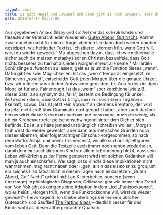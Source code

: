 ```yaml
---
layout: post
title: Es gibt Hagel und Graupel und dann gibt es noch Graupen, aber das kann man essen
date: 2016-04-14 08:37:00
---
```


Aus gegebenem Anlass (Baby und so) fiel mir das scheußlichste und fieseste aller Gutenachtlieder wieder ein: [Guten Abend, Gut Nacht](https://de.wikipedia.org/wiki/Guten_Abend,_gut%E2%80%99_Nacht). Kommt zwar ohnehin nicht für mich infrage, aber ich bin dann doch wieder darüber gestolpert, wie heftig der Text ist. Ich zitiere: „Morgen früh, wenn Gott will, wirst du wieder geweckt.“ Mal abgesehen davon, dass ich wie mittlerweile sicher auch die meisten metaphysischen Christen bezweifele, dass Gott nichts besseres zu tun hat als jeden Morgen erneut alle seine 7 Milliarden Schützlinge aufwachen zu lassen, geht es ja um die Funktion dieses „wenn“.
Dafür gibt es zwei Möglichkeiten: Ist das „wenn“ temporär eingesetzt, im Sinne von „sobald“, entscheidet Gott jeden Morgen über die genaue Uhrzeit bzw. wir müssen uns mit dem Aufwachen gedulden, bis Gott in der richtigen Mood ist für uns. Fair enough. Ist das „wenn“ aber konditional wie z.B. dieser Satz, also synonym zu „falls“, besteht die Bedingung für unser Aufwachen darin, dass Gott es billigt, dass wir noch einen Tag leben. Ekelhaft, sowas. Das ist jetzt kein Vorwurf an Clemens Brentano, der wird da jetzt nicht groß über Grammatik nachgedacht haben, aber auch darüber hinaus wirkt dieser Nebensatz seltsam und unpassend, auch ein wenig, als ob ein Kirchenvertreter peitschenschwingend hinter dem Dichter sich befände. Es ist, als hätte jemand ursprünglich schreiben wollen: „Morgen früh wirst du wieder geweckt“, aber dann aus metrischen Gründen noch diesen albernen, aber folgeträchtigen Einschub vorgenommen, so nach dem Motto: Achja, und bevor ihrs vergesst, wir alle sind nur Spielfiguren vom lieben Gott. Dann die Textzeile auch immer noch schön wiederholen, damit dem einzuschläfernden Kind vor allem in Erinnerung bleibt, dass sein Leben willkürlich aus der Ferne gesteuert wird (mit solchen Gedanken will man ja auch einschlafen). Wer sagt, dass Kinder diese Implikationen nicht wahrnehmen, mag recht haben oder lügen, allein das Risiko ist zu groß, um ein solches Lied tatsächlich in diesen Tagen noch einzusetzen. „Guten Abend, Gut' Nacht“ gehört nicht an Kinderbetten, sondern (wenn überhaupt) in philologische Blogposts, Grillmöbel gibt wie immer den Trend vor. Von [Yok](https://pocketpunk.so36.net/ichbins.php) gibt es übrigens eine Adaption in dem Lied „Punkrocksonne“, wo es heißt: „Morgen früh, wenn die Punkrocksonne will, wirst du wieder geweckt“- hervorragend. Ich bleibe allerdings bei meinem üblichen Gutenacht- und Sauflied [The Parting Glass](https://www.youtube.com/watch?v=NhoKzBm80ZA) – deutlich besser für das Kinderwohl als dieser althergebrachte Quatsch.
